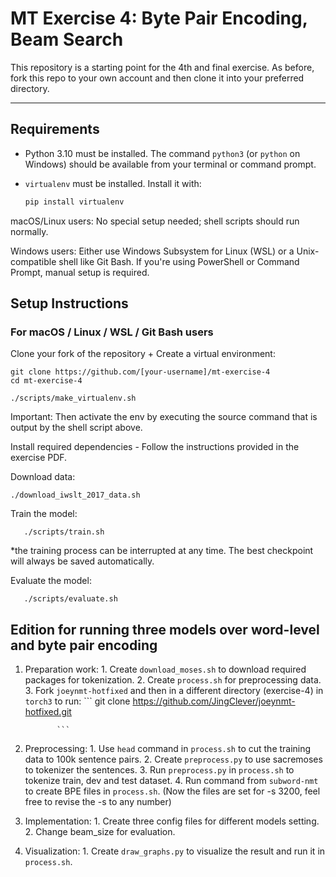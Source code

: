 # MT Exercise 4: Byte Pair Encoding, Beam Search

This repository is a starting point for the 4th and final exercise. As before, fork this repo to your own account and then clone it into your preferred directory.

---

## Requirements

- Python 3.10 must be installed. The command `python3` (or `python` on Windows) should be available from your terminal or command prompt.
- `virtualenv` must be installed. Install it with:

  ```bash
  pip install virtualenv

macOS/Linux users: No special setup needed; shell scripts should run normally.

Windows users: Either use Windows Subsystem for Linux (WSL) or a Unix-compatible shell like Git Bash.
If you're using PowerShell or Command Prompt, manual setup is required.

## Setup Instructions

### For macOS / Linux / WSL / Git Bash users

Clone your fork of the repository + Create a virtual environment:
   ```
   git clone https://github.com/[your-username]/mt-exercise-4
   cd mt-exercise-4 

   ```
    ./scripts/make_virtualenv.sh

Important: Then activate the env by executing the source command that is output by the shell script above.


Install required dependencies - Follow the instructions provided in the exercise PDF.

Download data:

    ./download_iwslt_2017_data.sh


Train the model:

       ./scripts/train.sh

*the training process can be interrupted at any time. The best checkpoint will always be saved automatically.

Evaluate the model:

       ./scripts/evaluate.sh

## Edition for running three models over word-level and byte pair encoding
1) Preparation work:
       1. Create `download_moses.sh` to download required packages for tokenization.
       2. Create `process.sh` for preprocessing data.
       3. Fork `joeynmt-hotfixed` and then in a different directory (exercise-4) in `torch3` to run:
              ```
              git clone https://github.com/JingClever/joeynmt-hotfixed.git
   
              ```

3) Preprocessing:
       1. Use `head` command in `process.sh` to cut the training data to 100k sentence pairs.
       2. Create `preprocess.py` to use sacremoses to tokenizer the sentences.
       3. Run `preprocess.py` in `process.sh` to tokenize train, dev and test dataset.
       4. Run command from `subword-nmt` to create BPE files in `process.sh`. (Now the files are set for -s 3200, feel free to revise the -s to any number)
4) Implementation:
       1. Create three config files for different models setting.
       2. Change beam_size for evaluation.
5) Visualization:
       1. Create `draw_graphs.py` to visualize the result and run it in `process.sh`.
       


